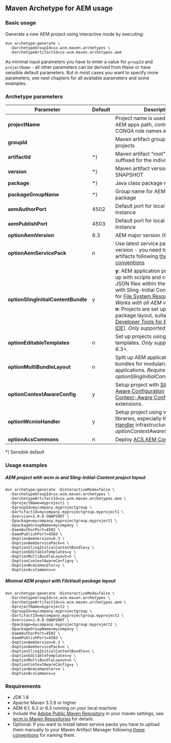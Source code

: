 ## Maven Archetype for AEM usage

### Basic usage

Generate a new AEM project using interactive mode by executing:

```
mvn archetype:generate \
  -DarchetypeGroupId=io.wcm.maven.archetypes \
  -DarchetypeArtifactId=io.wcm.maven.archetypes.aem
```

As minimal input parameters you have to enter a value for `groupId` and `projectName` - all other parameters can be derived from these or have sensible default parameters. But in most cases you want to specify more parameters, see next chapters for all available parameters and some examples.


### Archetype parameters

| Parameter                           | Default | Description
|-------------------------------------|---------|-------------
| **projectName**                     |         | Project name is used for building AEM apps path, content path, CONGA role names etc.
| **groupId**                         |         | Maven artifact groupId for all projects
| **artifactId**                      | \*)     | Maven artifact "root" artifactId, is suffixed for the individual modules
| **version**                         | \*)     | Maven artifact version - e.g. 1.0.0-SNAPSHOT
| **package**                         | \*)     | Java class package name
| **packageGroupName**                | \*)     | Group name for AEM content package
| **aemAuthorPort**                   | 4502    | Default port for local AEM author instance
| **aemPublishPort**                  | 4503    | Default port for local AEM publish instance
| **optionAemVersion**                | 6.3     | AEM major version (6.1, 6.2 or 6.3)
| **optionAemServicePack**            | n       | Use latest service pack for AEM version - you need to deploy artifacts following [these conventions][aem-binaries-conventions]
| **optionSlingInitialContentBundle** | y       | **y**: AEM application projects is set up with scripts and content parts as JSON files within the OSGi bundle with Sling-Initial Content, suitable for [File System Resource Provider][fsresource-adaptto-talk]. _Works with all AEM versions._<br/>**n**: Projects are set up with FileVault package layout, suitable for [AEM Developer Tools for Eclipse][aem-eclipse-ide] ([Sling IDE][sling-eclipse-ide]). _Only supported for AEM 6.3+._
  **optionEditableTemplates**         | n       | Set up projects using editable templates.  _Only supported for AEM 6.3+._
| **optionMultiBundleLayout**         | n       | Split up AEM application in multiple bundles for modularizing large AM applications. _Requires optionSlingInitialContentBundle='y'._
| **optionContextAwareConfig**        | y       | Setup project with [Sling Context-Aware Configuration][sling-caconfig] and [wcm.io Context-Aware Configuration][wcmio-caconfig] extensions.
| **optionWcmioHandler**              | y       | Setup project using wcm.io AEM libraries, especially the [wcm.io Handler][wcmio-handler] infrastructure. _Requires optionContextAwareConfig='y'._
| **optionAcsCommons**                | n       | Deploy [ACS AEM Commons][acs-aem-commons].

\*) Sensible default


### Usage examples

##### AEM project with wcm.io and Sling-Initial-Content project layout

```
mvn archetype:generate -DinteractiveMode=false \
  -DarchetypeGroupId=io.wcm.maven.archetypes \
  -DarchetypeArtifactId=io.wcm.maven.archetypes.aem \
  -DprojectName=myproject1 \
  -DgroupId=mycompany.myprojectgroup \
  -DartifactId=mycompany.myprojectgroup.myproject1 \
  -Dversion=1.0.0-SNAPSHOT \
  -Dpackage=mycompany.myprojectgroup.myproject1 \
  -DpackageGroupName=mycompany \
  -DaemAuthorPort=4502 \
  -DaemPublishPort=4503 \
  -DoptionAemVersion=6.3 \
  -DoptionAemServicePack=n \
  -DoptionSlingInitialContentBundle=y \
  -DoptionEditableTemplates=y \
  -DoptionMultiBundleLayout=n \
  -DoptionContextAwareConfig=y \
  -DoptionWcmioHandler=y \
  -DoptionAcsCommons=n
```

##### Minimal AEM project with FileVault package layout

```
mvn archetype:generate -DinteractiveMode=false \
  -DarchetypeGroupId=io.wcm.maven.archetypes \
  -DarchetypeArtifactId=io.wcm.maven.archetypes.aem \
  -DprojectName=myproject2 \
  -DgroupId=mycompany.myprojectgroup \
  -DartifactId=mycompany.myprojectgroup.myproject2 \
  -Dversion=1.0.0-SNAPSHOT \
  -Dpackage=mycompany.myprojectgroup.myproject2 \
  -DpackageGroupName=mycompany \
  -DaemAuthorPort=4502 \
  -DaemPublishPort=4503 \
  -DoptionAemVersion=6.3 \
  -DoptionAemServicePack=n \
  -DoptionSlingInitialContentBundle=n \
  -DoptionEditableTemplates=y \
  -DoptionMultiBundleLayout=n \
  -DoptionContextAwareConfig=y \
  -DoptionWcmioHandler=n \
  -DoptionAcsCommons=y
```


### Requirements

* JDK 1.8
* Apache Maven 3.3.9 or higher
* AEM 6.1, 6.2 or 6.3 running on your local machine
* Include the [Adobe Public Maven Repository][adobe-public-maven-repo] in your maven settings, see [wcm.io Maven Repositories][wcmio-maven] for details.
* Optional: If you want to install latest service packs you have to upload them manually to your Maven Artifact Manager following [these conventions][aem-binaries-conventions] for naming them.




[adobe-public-maven-repo]: https://repo.adobe.com/nexus/content/groups/public/
[wcmio-maven]: http://wcm.io/maven.html
[aem-binaries-conventions]: https://wcm-io.atlassian.net/wiki/x/AYC9Aw
[aem-eclipse-ide]: https://helpx.adobe.com/experience-manager/6-3/sites/developing/using/aem-eclipse.html
[sling-eclipse-ide]: https://sling.apache.org/documentation/development/ide-tooling.html
[fsresource-adaptto-talk]: https://adapt.to/2017/en/schedule/ease-development-with-apache-sling-file-system-resource-provider.html
[sling-caconfig]: https://sling.apache.org/documentation/bundles/context-aware-configuration/context-aware-configuration.html
[wcmio-caconfig]: http://wcm.io/caconfig/
[wcmio-handler]: http://wcm.io/handler
[acs-aem-commons]: https://adobe-consulting-services.github.io/acs-aem-commons/
